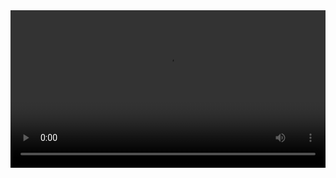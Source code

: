 
<video width="100%" controls controlslist="nodownload nofullscreen noremoteplayback" disablePictureInPicture>
  <source src="https://api.keepwork.com/ts-storage/siteFiles/13856/raw#09蛋壳小鸡.webm" type="video/webm" />
  <source src="https://api.keepwork.com/ts-storage/siteFiles/13855/raw#09蛋壳小鸡.mp4" type="video/mp4" />
   
  你的浏览器不支持播放
</video>
<style>
video::-webkit-media-controls-fullscreen-button { display: none; } 
</style>